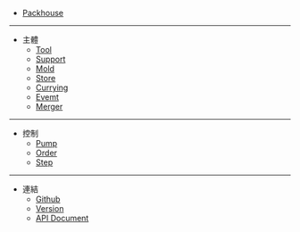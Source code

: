 * [Packhouse](./README.md)
***
* 主體
    * [Tool](./pages/first_function.md)
    * [Support](./pages/support.md)
    * [Mold](./pages/mold.md)
    * [Store](./pages/store.md)
    * [Currying](./pages/currying.md)
    * [Evemt](./pages/event.md)
    * [Merger](./pages/merger.md)
***
* 控制
    * [Pump](./pages/pump.md)
    * [Order](./pages/order.md)
    * [Step](./pages/step.md)
***
* 連結
    * [Github](https://github.com/KHC-ZhiHao/Packhouse)
    * [Version](https://khc-zhihao.github.io/Packhouse/version)
    * [API Document](https://khc-zhihao.github.io/Packhouse/docs/)
